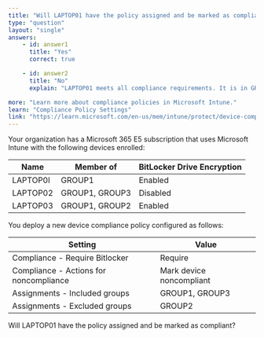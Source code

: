 ```yaml
---
title: "Will LAPTOP01 have the policy assigned and be marked as compliant?"
type: "question"
layout: "single"
answers:
    - id: answer1
      title: "Yes"
      correct: true

    - id: answer2
      title: "No" 
      explain: "LAPTOP01 meets all compliance requirements. It is in GROUP1 which the policy has been assigned to, and has BitLocker enabled."

more: "Learn more about compliance policies in Microsoft Intune."
learn: "Compliance Policy Settings"
link: "https://learn.microsoft.com/en-us/mem/intune/protect/device-compliance-get-started"
---
```

Your organization has a Microsoft 365 E5 subscription that uses Microsoft Intune with the following devices enrolled:

| Name     | Member of        | BitLocker Drive Encryption |
|----------|------------------|----------------------------|
| LAPTOP0l | GROUP1          | Enabled                    |
| LAPTOP02 | GROUP1, GROUP3 | Disabled                   |
| LAPTOP03 | GROUP1, GROUP2 | Enabled                    |

You deploy a new device compliance policy configured as follows:

| Setting                                | Value                     |
|----------------------------------------|---------------------------|
| Compliance - Require Bitlocker         | Require                   |
| Compliance - Actions for noncompliance | Mark device noncompliant  |
| Assignments - Included groups          | GROUP1, GROUP3           |
| Assignments - Excluded groups          | GROUP2                   |

Will LAPTOP01 have the policy assigned and be marked as compliant?
